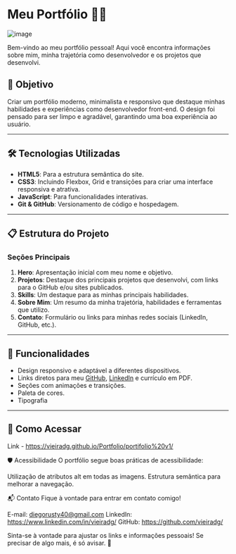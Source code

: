 # Meu Portfólio 👨‍💻

![image](https://github.com/user-attachments/assets/4184d7bd-d38d-483e-a378-027fca69d8a1)


Bem-vindo ao meu portfólio pessoal! Aqui você encontra informações sobre mim, minha trajetória como desenvolvedor e os projetos que desenvolvi.

## 🎯 Objetivo
Criar um portfólio moderno, minimalista e responsivo que destaque minhas habilidades e experiências como desenvolvedor front-end. O design foi pensado para ser limpo e agradável, garantindo uma boa experiência ao usuário.

---

## 🛠 Tecnologias Utilizadas

- **HTML5**: Para a estrutura semântica do site.
- **CSS3**: Incluindo Flexbox, Grid e transições para criar uma interface responsiva e atrativa.
- **JavaScript**: Para funcionalidades interativas.
- **Git & GitHub**: Versionamento de código e hospedagem.

---

## 📋 Estrutura do Projeto

### Seções Principais
1. **Hero**: Apresentação inicial com meu nome e objetivo.
2. **Projetos**: Destaque dos principais projetos que desenvolvi, com links para o GitHub e/ou sites publicados.
3. **Skills**: Um destaque para as minhas principais habilidades.
4. **Sobre Mim**: Um resumo da minha trajetória, habilidades e ferramentas que utilizo.
5. **Contato**: Formulário ou links para minhas redes sociais (LinkedIn, GitHub, etc.).

---

## 🚀 Funcionalidades
- Design responsivo e adaptável a diferentes dispositivos.
- Links diretos para meu [GitHub](https://github.com/vieiradg/), [LinkedIn](https://www.linkedin.com/in/vieiradg/) e currículo em PDF.
- Seções com animações e transições.
- Paleta de cores.
- Tipografia

---

## 🌟 Como Acessar
Link - https://vieiradg.github.io/Portfolio/portifolio%20v1/

🛡️ Acessibilidade
O portfólio segue boas práticas de acessibilidade:

Utilização de atributos alt em todas as imagens.
Estrutura semântica para melhorar a navegação.

📬 Contato
Fique à vontade para entrar em contato comigo!

E-mail: diegorusty40@gmail.com
LinkedIn: https://www.linkedin.com/in/vieiradg/
GitHub: https://github.com/vieiradg/


Sinta-se à vontade para ajustar os links e informações pessoais! Se precisar de algo mais, é só avisar. 🚀


